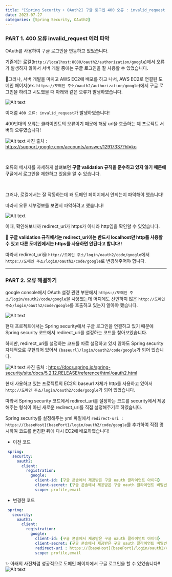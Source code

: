 ```yaml
---
title: "[Spring Security + OAuth2] 구글 로그인 400 오류 : invalid_request 에러 해결책"
date: 2023-07-27
categories: [Spring Security, OAuth2]
---
```


### PART 1. 400 오류 invalid_request 에러 파악

 OAuth를 사용하여 구글 로그인을 연동하고 있었습니다.

 기존에는 로컬(`http://localhost:8080/oauth2/authorization/google`)에서 오류가 발생하지 않아서 서버 개발 중에는 구글 로그인을 잘 사용할 수 있었습니다. 

 🚨그러나, 서버 개발을 마치고 AWS EC2에 배포를 하고 나서,
 AWS EC2로 연결된 도메인 페이지(ex. `https://도메인 주소/oauth2/authorization/google`)에서 구글 로그인을 하려고 시도했을 때 아래와 같은 오류가 발생하였습니다.

![Alt text](/assets/img/2023-08-05-02/image-10.png)

 이처럼 `400 오류: invalid_request`가 발생하였습니다!

 400번대의 오류는 클라이언트의 오류이기 때문에 해당 url을 호출하는 제 프로젝트 서버의 오류였습니다!

![Alt text](/assets/img/2023-08-05-02/image-11.png)
 사진 출처 : https://support.google.com/accounts/answer/12917337?hl=ko

 <br/>


 오류의 메시지를 자세하게 살펴보면 **구글 validation 규칙을 준수하고 있지 않기 때문에** 구글에서 로그인을 제한하고 있음을 알 수 있습니다.

 <br/>

 그러나, 로컬에서는 잘 작동하는데 왜 도메인 페이지에서 안되는지 파악해야 했습니다!

 따라서 오류 세부정보를 보면서 파악하려고 했습니다!

![Alt text](/assets/img/2023-08-05-02/image-12.png)

 이때, 확인해보니까 redirect_uri가 https가 아니라 http임을 확인할 수 있었습니다.

 🚨 **구글 validation 규칙에서는 redirect_uri에는 반드시 localhost만 http를 사용할 수 있고 다른 도메인에서는 https를 사용하면 안된다고 합니다!!**

 따라서 redirect_uri을 `http://도메인 주소/login/oauth2/code/google`에서 `https://도메인 주소/login/oauth2/code/google`로 변경해주어야 합니다.

 ---

### PART 2. 오류 해결하기

 google console에서 OAuth 설정 관련 부분에서 `https://도메인 주소/login/oauth2/code/google`을 사용했는데 어디에도 선언하지 않은 `http://도메인 주소/login/oauth2/code/google`를 호출하고 있는지 알아야 했습니다.

![Alt text](/assets/img/2023-08-05-02/image-13.png)

 현재 프로젝트에서는 Spring security에서 구글 로그인을 연결하고 있기 때문에 Spring security 코드에서 redirect_uri를 설정하는 코드를 찾아보았습니다.

 하지만, redirect_uri를 설정하는 코드를 따로 설정하고 있지 않아도 Spring security 자체적으로 구현되어 있어서 `{baseurl}/login/oauth2/code/google`가 되어 있습니다. 

![Alt text](/assets/img/2023-08-05-02/image-14.png) 
사진 출처 : https://docs.spring.io/spring-security/site/docs/5.2.12.RELEASE/reference/html/oauth2.html

 현재 사용하고 있는 프로젝트의 EC2의 baseurl 자체가 http를 사용하고 있어서 `http://도메인 주소/login/oauth2/code/google`가 되어 있었습니다.

 따라서 Spring security 코드에서 redirect_uri를 설정하는 코드를 security에서 제공해주는 형식이 아닌 새로운 redirect_uri를 직접 설정해주기로 하였습니다.

 Spring security를 설정해주는 yml 파일에서 `redirect-uri : https://{baseHost}{basePort}/login/oauth2/code/google`를 추가하여 직접 명시하여 코드를 변경한 뒤에 다시 EC2에 배포하였습니다!

- 이전 코드

```yml
 spring:
   security:
     oauth2:
       client:
         registration:
           google:
             client-id: {구글 콘솔에서 제공받은 구글 oauth 클라이언트 아이디}
             client-secret: {구글 콘솔에서 제공받은 구글 oauth 클라이언트 비밀번호}
             scope: profile,email
```

- 변경한 코드
```yml
 spring:
   security:
     oauth2:
       client:
         registration:
           google:
             client-id: {구글 콘솔에서 제공받은 구글 oauth 클라이언트 아이디}
             client-secret: {구글 콘솔에서 제공받은 구글 oauth 클라이언트 비밀번호}
             redirect-uri : https://{baseHost}{basePort}/login/oauth2/code/google
             scope: profile,email
```

✨ 아래의 사진처럼 성공적으로 도메인 페이지에서 구글 로그인을 할 수 있었습니다!!
![Alt text](/assets/img/2023-08-05-02/image-15.png)
